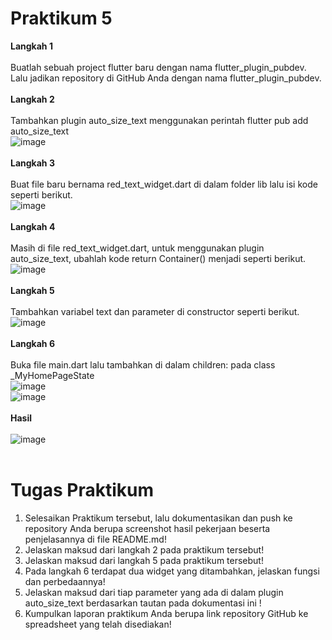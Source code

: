 # Praktikum 5
**Langkah 1**<br><br>
Buatlah sebuah project flutter baru dengan nama flutter_plugin_pubdev. Lalu jadikan repository di GitHub Anda dengan nama flutter_plugin_pubdev.<br><br>
**Langkah 2**<br><br>
Tambahkan plugin auto_size_text menggunakan perintah flutter pub add auto_size_text<br>
![image](https://github.com/taufiqyfirdaus/flutter_plugin_pubdev/assets/74848393/422cd1b1-2bf8-434b-857b-3b5c0dca4dac)
<br><br>
**Langkah 3**<br><br>
Buat file baru bernama red_text_widget.dart di dalam folder lib lalu isi kode seperti berikut.<br>
![image](https://github.com/taufiqyfirdaus/flutter_plugin_pubdev/assets/74848393/8ec0804a-0656-42dd-b188-01da7ce222ae)
<br><br>
**Langkah 4**<br><br>
Masih di file red_text_widget.dart, untuk menggunakan plugin auto_size_text, ubahlah kode return Container() menjadi seperti berikut.<br>
![image](https://github.com/taufiqyfirdaus/flutter_plugin_pubdev/assets/74848393/a056483b-1828-471a-88ac-c63da853f36a)
<br><br>
**Langkah 5**<br><br>
Tambahkan variabel text dan parameter di constructor seperti berikut.<br>
![image](https://github.com/taufiqyfirdaus/flutter_plugin_pubdev/assets/74848393/6f9a79b9-9535-4d2d-a637-cda7151d886b)
<br><br>
**Langkah 6**<br><br>
Buka file main.dart lalu tambahkan di dalam children: pada class _MyHomePageState<br>
![image](https://github.com/taufiqyfirdaus/flutter_plugin_pubdev/assets/74848393/0ae3b297-130b-4650-bc58-90fc49ffe4f5)<br>
![image](https://github.com/taufiqyfirdaus/flutter_plugin_pubdev/assets/74848393/3b563fd6-8b68-4e19-ac44-47746bd054e6)
<br><br>
**Hasil**<br><br>
![image](https://github.com/taufiqyfirdaus/flutter_plugin_pubdev/assets/74848393/58b963c9-949c-4f14-ba36-ea47870c7dc9)
<br><br>

# Tugas Praktikum 
1. Selesaikan Praktikum tersebut, lalu dokumentasikan dan push ke repository Anda berupa screenshot hasil pekerjaan beserta penjelasannya di file README.md!
2. Jelaskan maksud dari langkah 2 pada praktikum tersebut!
3. Jelaskan maksud dari langkah 5 pada praktikum tersebut!
4. Pada langkah 6 terdapat dua widget yang ditambahkan, jelaskan fungsi dan perbedaannya!
5. Jelaskan maksud dari tiap parameter yang ada di dalam plugin auto_size_text berdasarkan tautan pada dokumentasi ini !
6. Kumpulkan laporan praktikum Anda berupa link repository GitHub ke spreadsheet yang telah disediakan!
